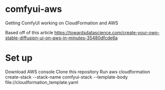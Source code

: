 # comfyui-aws

Getting ComfyUI working on CloudFormation and AWS

Based off of this article https://towardsdatascience.com/create-your-own-stable-diffusion-ui-on-aws-in-minutes-35480dfcde6a

# Set up

Download AWS console
Clone this repository
Run
aws cloudformation create-stack --stack-name comfyui-stack --template-body file://cloudformation_template.yaml
